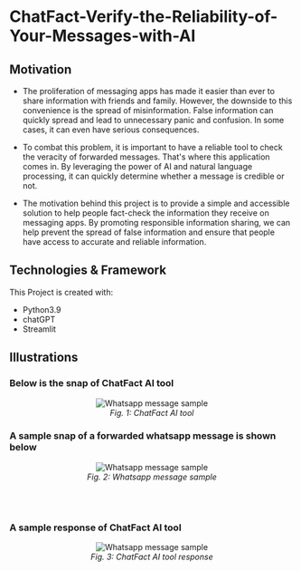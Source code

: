 # ChatFact-Verify-the-Reliability-of-Your-Messages-with-AI

## Motivation 

* The proliferation of messaging apps has made it easier than ever to share information with friends and family. However, the downside to this convenience is the spread of misinformation. False information can quickly spread and lead to unnecessary panic and confusion. In some cases, it can even have serious consequences.

* To combat this problem, it is important to have a reliable tool to check the veracity of forwarded messages. That's where this application comes in. By leveraging the power of AI and natural language processing, it can quickly determine whether a message is credible or not.

* The motivation behind this project is to provide a simple and accessible solution to help people fact-check the information they receive on messaging apps. By promoting responsible information sharing, we can help prevent the spread of false information and ensure that people have access to accurate and reliable information.

## Technologies & Framework  
This Project is created with:
* Python3.9 
* chatGPT
* Streamlit

<a id="illustrations"></a>
## Illustrations  
### Below is the snap of ChatFact AI tool
<p align="center">
  <img src="https://github.com/amaan-ai/Restaurant-Reviews-Sentiment-Analysis/blob/master/images/Positive_review.png" alt="Whatsapp message sample"/>
  <br>
  <em>Fig. 1: ChatFact AI tool</em>
</p>

### A sample snap of a forwarded whatsapp message is shown below

<p align="center">
  <img src="https://github.com/amaan-ai/Restaurant-Reviews-Sentiment-Analysis/blob/master/images/Positive_review.png" alt="Whatsapp message sample"/>
  <br>
  <em>Fig. 2: Whatsapp message sample</em>
</p>
<br>
<br>


### A sample response of ChatFact AI tool

<p align="center">
  <img src="https://github.com/amaan-ai/Restaurant-Reviews-Sentiment-Analysis/blob/master/images/Positive_review.png" alt="Whatsapp message sample"/>
  <br>
  <em>Fig. 3: ChatFact AI tool response</em>
</p>
<br>
<br>
